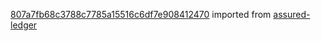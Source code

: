 [807a7fb68c3788c7785a15516c6df7e908412470](https://github.com/insolar/assured-ledger/commit/807a7fb68c3788c7785a15516c6df7e908412470) imported from [assured-ledger](https://github.com/insolar/assured-ledger)
